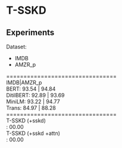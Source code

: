 # T-SSKD

## Experiments
Dataset:
- IMDB 
- AMZR_p

================================ <br>
IMDB|AMZR_p <br>
BERT: 93.54 | 94.84 <br>
DitilBERT: 92.89 | 93.69 <br>
MiniLM: 93.22 | 94.77 <br>
Trans: 84.97 | 88.28 <br>
================================ <br>
T-SSKD (+sskd) <br>
: 00.00 <br>
T-SSKD (+sskd +attn) <br>
: 00.00 <br>
